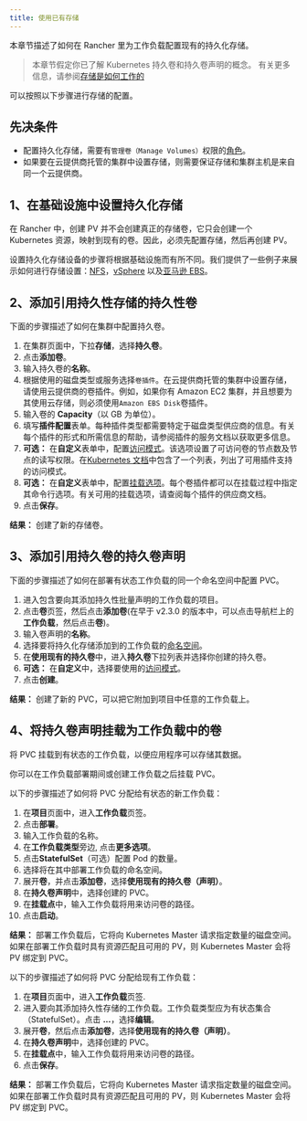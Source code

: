 ```yaml
---
title: 使用已有存储
---
```


本章节描述了如何在 Rancher 里为工作负载配置现有的持久化存储。

> 本章节假定你已了解 Kubernetes 持久卷和持久卷声明的概念。 有关更多信息，请参阅[存储是如何工作的](/docs/cluster-admin/volumes-and-storage/how-storage-works/_index)

可以按照以下步骤进行存储的配置。

## 先决条件

- 配置持久化存储，需要有`管理卷（Manage Volumes）`权限的[角色](/docs/admin-settings/rbac/cluster-project-roles/_index)。
- 如果要在云提供商托管的集群中设置存储，则需要保证存储和集群主机是来自同一个云提供商。

## 1、在基础设施中设置持久化存储

在 Rancher 中，创建 PV 并不会创建真正的存储卷，它只会创建一个 Kubernetes 资源，映射到现有的卷。因此，必须先配置存储，然后再创建 PV。

设置持久化存储设备的步骤将根据基础设施而有所不同。我们提供了一些例子来展示如何进行存储设置：[NFS](/docs/cluster-admin/volumes-and-storage/examples/nfs/_index)，[vSphere](/docs/cluster-admin/volumes-and-storage/examples/vsphere/_index) 以及[亚马逊 EBS](/docs/cluster-admin/volumes-and-storage/examples/ebs/_index)。

## 2、添加引用持久性存储的持久性卷

下面的步骤描述了如何在集群中配置持久卷。

1. 在集群页面中，下拉**存储**，选择**持久卷**。
1. 点击**添加卷**。
1. 输入持久卷的**名称**。
1. 根据使用的磁盘类型或服务选择`卷插件`。在云提供商托管的集群中设置存储，请使用云提供商的卷插件。例如，如果你有 Amazon EC2 集群，并且想要为其使用云存储，则必须使用`Amazon EBS Disk`卷插件。
1. 输入卷的 **Capacity**（以 GB 为单位）。
1. 填写**插件配置**表单。每种插件类型都需要特定于磁盘类型供应商的信息。有关每个插件的形式和所需信息的帮助，请参阅插件的服务文档以获取更多信息。
1. **可选：** 在**自定义**表单中，配置[访问模式](https://kubernetes.io/docs/concepts/storage/persistent-volumes/#access-modes)。该选项设置了可访问卷的节点数及节点的读写权限。在[Kubernetes 文档](https://kubernetes.io/docs/concepts/storage/persistent-volumes/#access-modes)中包含了一个列表，列出了可用插件支持的访问模式。
1. **可选：** 在**自定义**表单中，配置[挂载选项](https://kubernetes.io/docs/concepts/storage/persistent-volumes/#mount-options)。每个卷插件都可以在挂载过程中指定其命令行选项。有关可用的挂载选项，请查阅每个插件的供应商文档。
1. 点击**保存**。

**结果：** 创建了新的存储卷。

## 3、添加引用持久卷的持久卷声明

下面的步骤描述了如何在部署有状态工作负载的同一个命名空间中配置 PVC。

1. 进入包含要向其添加持久性批量声明的工作负载的项目。
1. 点击**卷**页签，然后点击**添加卷**(在早于 v2.3.0 的版本中，可以点击导航栏上的**工作负载**，然后点击**卷**)。
1. 输入卷声明的**名称**。
1. 选择要将持久化存储添加到的工作负载的[命名空间](/docs/k8s-in-rancher/projects-and-namespaces/_index)。
1. 在**使用现有的持久卷**中，进入**持久卷**下拉列表并选择你创建的持久卷。
1. **可选：** 在**自定义**中，选择要使用的[访问模式](https://kubernetes.io/docs/concepts/storage/persistent-volumes/#access-modes)。
1. 点击**创建**。

**结果：** 创建了新的 PVC，可以把它附加到项目中任意的工作负载上。

## 4、将持久卷声明挂载为工作负载中的卷

将 PVC 挂载到有状态的工作负载，以便应用程序可以存储其数据。

你可以在工作负载部署期间或创建工作负载之后挂载 PVC。

以下的步骤描述了如何将 PVC 分配给有状态的新工作负载：

1. 在**项目**页面中，进入**工作负载**页签。
1. 点击**部署**。
1. 输入工作负载的名称。
1. 在**工作负载类型**旁边, 点击**更多选项**。
1. 点击**StatefulSet**（可选）配置 Pod 的数量。
1. 选择将在其中部署工作负载的命名空间。
1. 展开**卷**，并点击**添加卷**，选择**使用现有的持久卷（声明）**。
1. 在**持久卷声明**中，选择创建的 PVC。
1. 在**挂载点**中，输入工作负载将用来访问卷的路径。
1. 点击**启动**。

**结果：** 部署工作负载后，它将向 Kubernetes Master 请求指定数量的磁盘空间。如果在部署工作负载时具有资源匹配且可用的 PV，则 Kubernetes Master 会将 PV 绑定到 PVC。

以下的步骤描述了如何将 PVC 分配给现有工作负载：

1. 在**项目**页面中，进入**工作负载**页签.
1. 进入要向其添加持久性存储的工作负载。工作负载类型应为有状态集合（StatefulSet）。点击 **...**，选择**编辑**。
1. 展开**卷**，然后点击**添加卷**，选择**使用现有的持久卷（声明）**。
1. 在**持久卷声明**中，选择创建的 PVC。
1. 在**挂载点**中，输入工作负载将用来访问卷的路径。
1. 点击**保存**。

**结果：** 部署工作负载后，它将向 Kubernetes Master 请求指定数量的磁盘空间。如果在部署工作负载时具有资源匹配且可用的 PV，则 Kubernetes Master 会将 PV 绑定到 PVC。
